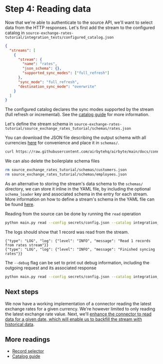 # Step 4: Reading data

Now that we're able to authenticate to the source API, we'll want to select data from the HTTP responses.
Let's first add the stream to the configured catalog in `source-exchange-rates-tutorial/integration_tests/configured_catalog.json`

```json
{
  "streams": [
    {
      "stream": {
        "name": "rates",
        "json_schema": {},
        "supported_sync_modes": ["full_refresh"]
      },
      "sync_mode": "full_refresh",
      "destination_sync_mode": "overwrite"
    }
  ]
}
```

The configured catalog declares the sync modes supported by the stream (full refresh or incremental).
See the [catalog guide](https://docs.airbyte.com/understanding-airbyte/beginners-guide-to-catalog) for more information.

Let's define the stream schema in `source-exchange-rates-tutorial/source_exchange_rates_tutorial/schemas/rates.json`

You can download the JSON file describing the output schema with all currencies [here](../../tutorials/cdk-tutorial-python-http/exchange_rates_schema.json) for convenience and place it in `schemas/`.

```bash
curl https://raw.githubusercontent.com/airbytehq/airbyte/main/docs/connector-development/tutorials/cdk-tutorial-python-http/exchange_rates_schema.json > source_exchange_rates_tutorial/schemas/rates.json
```

We can also delete the boilerplate schema files

```bash
rm source_exchange_rates_tutorial/schemas/customers.json
rm source_exchange_rates_tutorial/schemas/employees.json
```

As an alternative to storing the stream's data schema to the `schemas/` directory, we can store it inline in the YAML file, by including the optional `schema_loader` key and associated schema in the entry for each stream. More information on how to define a stream's schema in the YAML file can be found [here](../understanding-the-yaml-file/yaml-overview.md).

Reading from the source can be done by running the `read` operation

```bash
python main.py read --config secrets/config.json --catalog integration_tests/configured_catalog.json
```

The logs should show that 1 record was read from the stream.

```
{"type": "LOG", "log": {"level": "INFO", "message": "Read 1 records from rates stream"}}
{"type": "LOG", "log": {"level": "INFO", "message": "Finished syncing rates"}}
```

The `--debug` flag can be set to print out debug information, including the outgoing request and its associated response

```bash
python main.py read --config secrets/config.json --catalog integration_tests/configured_catalog.json --debug
```

## Next steps

We now have a working implementation of a connector reading the latest exchange rates for a given currency.
We're however limited to only reading the latest exchange rate value.
Next, we'll [enhance the connector to read data for a given date, which will enable us to backfill the stream with historical data](5-incremental-reads.md).

## More readings

- [Record selector](../understanding-the-yaml-file/record-selector.md)
- [Catalog guide](https://docs.airbyte.com/understanding-airbyte/beginners-guide-to-catalog)
